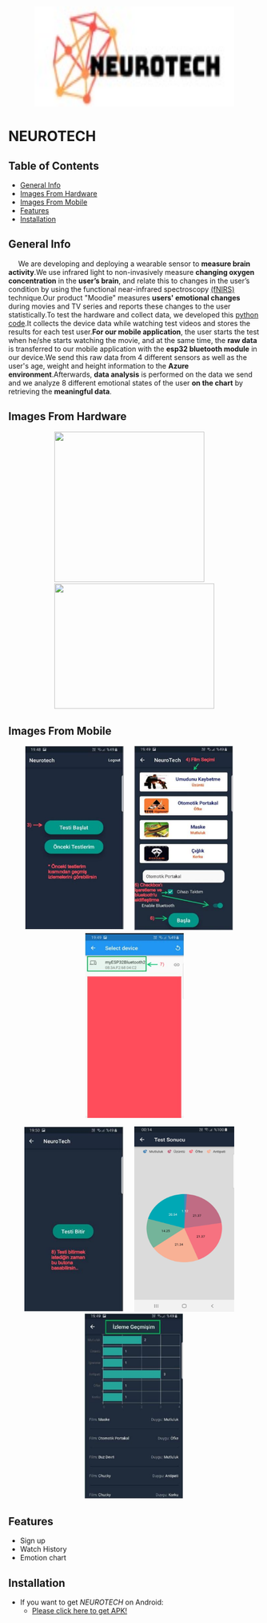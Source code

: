 <p align="center">
  <img width="400" height="200" src="https://github.com/NeuroTechGTU/neurotech-mobile/blob/main/assets/ss/3cd2fa71-2b45-4b4e-a631-5bbbb4f22e11.jfif">
</p>

# NEUROTECH

## Table of Contents
* [General Info](#general-info)
* [Images From Hardware](#images-from-hardware)
* [Images From Mobile](#images-from-mobile)
* [Features](#features)
* [Installation](#installation)

## General Info
&nbsp;&nbsp;&nbsp;&nbsp; We are developing and deploying a wearable sensor to __measure brain activity__.We use infrared light to non-invasively measure __changing oxygen concentration__ in the __user’s brain__, and relate this to changes in the user’s condition by using the functional near-infrared spectroscopy [(fNIRS)](https://en.wikipedia.org/wiki/Functional_near-infrared_spectroscopy) technique.Our product "Moodie" measures __users' emotional changes__ during movies and TV series and reports these changes to the user statistically.To test the hardware and collect data, we developed this [python code](https://github.com/NeuroTechGTU/neurotech-data).It collects the device data while watching test videos and stores the results for each test user.__For our mobile application__, the user starts the test when he/she starts watching the movie, and at the same time, the __raw data__ is transferred to our mobile application with the __esp32 bluetooth module__ in our device.We send this raw data from 4 different sensors as well as the user's age, weight and height information to the __Azure environment__.Afterwards, __data analysis__ is performed on the data we send and we analyze 8 different emotional states of the user __on the chart__ by retrieving the __meaningful data__.


## Images From Hardware
<p align="center"><img src="https://github.com/NeuroTechGTU/neurotech-mobile/blob/main/assets/ss/donan%C4%B1m1.jfif" width="300" height="300" />&nbsp;&nbsp;&nbsp;&nbsp;&nbsp;<img src="https://github.com/NeuroTechGTU/neurotech-mobile/blob/main/assets/ss/donan%C4%B1m2.jfif" width="320" height="250"/></p>

## Images From Mobile
<p align="center"><img src="https://github.com/NeuroTechGTU/neurotech-mobile/blob/main/assets/ss/3.JPG" width="200" height="370" />&nbsp;&nbsp;&nbsp;&nbsp;&nbsp;<img src="https://github.com/NeuroTechGTU/neurotech-mobile/blob/main/assets/ss/4.JPG" width="200" height="370"/>&nbsp;&nbsp;&nbsp;&nbsp;&nbsp;<img src="https://github.com/NeuroTechGTU/neurotech-mobile/blob/main/assets/ss/5.JPG" width="200" height="370" /></p>
<p align="center"><img src="https://github.com/NeuroTechGTU/neurotech-mobile/blob/main/assets/ss/6.JPG" width="200" height="370" />&nbsp;&nbsp;&nbsp;&nbsp;&nbsp;<img src="https://github.com/NeuroTechGTU/neurotech-mobile/blob/main/assets/ss/7.jfif" width="200" height="370"/>&nbsp;&nbsp;&nbsp;&nbsp;&nbsp;<img src="https://github.com/NeuroTechGTU/neurotech-mobile/blob/main/assets/ss/7.JPG" width="200" height="370" /></p>

## Features
* Sign up
* Watch History
* Emotion chart


## Installation
* If you want to get *NEUROTECH* on Android:
  * [Please click here to get APK!](https://github.com/NeuroTechGTU/neurotech-mobile/releases)
